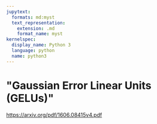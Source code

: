 ```yaml
---
jupytext:
  formats: md:myst
  text_representation:
    extension: .md
    format_name: myst
kernelspec:
  display_name: Python 3
  language: python
  name: python3
---
```


# "Gaussian Error Linear Units (GELUs)"

https://arxiv.org/pdf/1606.08415v4.pdf